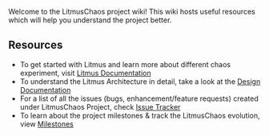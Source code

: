 Welcome to the LitmusChaos project wiki! This wiki hosts useful resources which will help you understand the project better. 

## Resources 

- To get started with Litmus and learn more about different chaos experiment, visit [Litmus Documentation](https://docs.litmuschaos.io)
- To understand the Litmus Architecture in detail, take a look at the [Design Documentation]()
- For a list of all the issues (bugs, enhancement/feature requests) created under LitmusChaos Project, check [Issue Tracker](https://github.com/litmuschaos/litmus/issues)
- To learn about the project milestones & track the LitmusChaos evolution, view [Milestones](https://github.com/litmuschaos/litmus/wiki/Milestones)


